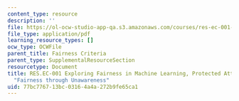 ```yaml
---
content_type: resource
description: ''
file: https://ol-ocw-studio-app-qa.s3.amazonaws.com/courses/res-ec-001-exploring-fairness-in-machine-learning-for-international-development-spring-2020/77bc776713bc03164a4a272b9fe65ca1_MITRES_EC001S19_video6.pdf
file_type: application/pdf
learning_resource_types: []
ocw_type: OCWFile
parent_title: Fairness Criteria
parent_type: SupplementalResourceSection
resourcetype: Document
title: RES.EC-001 Exploring Fairness in Machine Learning, Protected Attributes and
  "Fairness through Unawareness"
uid: 77bc7767-13bc-0316-4a4a-272b9fe65ca1
---
```

